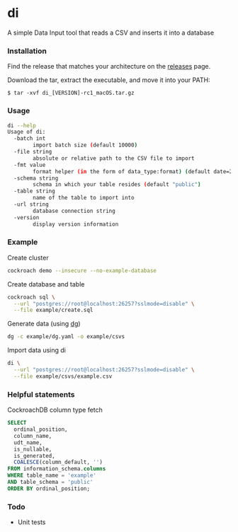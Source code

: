 # di
A simple Data Input tool that reads a CSV and inserts it into a database

### Installation

Find the release that matches your architecture on the [releases](https://github.com/codingconcepts/di/releases) page.

Download the tar, extract the executable, and move it into your PATH:

```
$ tar -xvf di_[VERSION]-rc1_macOS.tar.gz
```

### Usage

``` sh
di --help
Usage of di:
  -batch int
        import batch size (default 10000)
  -file string
        absolute or relative path to the CSV file to import
  -fmt value
        format helper (in the form of data_type:format) (default date=2006-01-02, time=15:04:05, timestamp=2006-01-02T15:04:05, timestamptz=2006-01-02T15:04:05)
  -schema string
        schema in which your table resides (default "public")
  -table string
        name of the table to import into
  -url string
        database connection string
  -version
        display version information
```

### Example

Create cluster

``` sh
cockroach demo --insecure --no-example-database
```

Create database and table

``` sh
cockroach sql \
  --url "postgres://root@localhost:26257?sslmode=disable" \
  --file example/create.sql
```

Generate data (using [dg](http://github.com/codingconcepts/dg))

``` sh
dg -c example/dg.yaml -o example/csvs
```

Import data using di

``` sh
di \
  --url "postgres://root@localhost:26257?sslmode=disable" \
  --file example/csvs/example.csv
```

### Helpful statements

CockroachDB column type fetch

``` sql
SELECT
  ordinal_position,
  column_name,
  udt_name,
  is_nullable,
  is_generated,
  COALESCE(column_default, '')
FROM information_schema.columns
WHERE table_name = 'example'
AND table_schema = 'public'
ORDER BY ordinal_position;
```

### Todo

* Unit tests